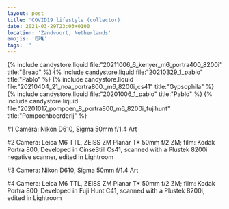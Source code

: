 ```yaml
---
layout: post
title: 'COVID19 lifestyle (collector)'
date: 2021-03-29T23:03+0100
location: 'Zandvoort, Netherlands'
emojis: '😼🐈'
tags: ''
---
```


{% include candystore.liquid file:"20211006_6_kenyer_m6_portra400_8200i" title:"Bread" %}
{% include candystore.liquid file:"20210329_1_pablo" title:"Pablo" %}
{% include candystore.liquid file:"20210404_21_noa_portra800._m6_8200i_cs41" title:"Gypsophila" %}
{% include candystore.liquid file:"20201006_1_pablo" title:"Pablo" %}
{% include candystore.liquid file:"20201017_pompoen_8_portra800_m6_8200i_fujihunt" title:"Pompoenboerderij" %}

#1 Camera: Nikon D610, Sigma 50mm f/1.4 Art

#2 Camera: Leica M6 TTL, ZEISS ZM Planar T\* 50mm f/2 ZM; film: Kodak Portra 800, Developed in CinseStill Cs41, scanned with a Plustek 8200i negative scanner, edited in Lightroom

#3 Camera: Nikon D610, Sigma 50mm f/1.4 Art

#4 Camera: Leica M6 TTL, ZEISS ZM Planar T\* 50mm f/2 ZM; film: Kodak Portra 800, Developed in Fuji Hunt C41, scanned with a Plustek 8200i, edited in Lightroom
